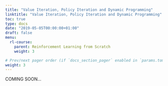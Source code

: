 ```yaml
---
title: "Value Iteration, Policy Iteration and Dynamic Programming"
linktitle: "Value Iteration, Policy Iteration and Dynamic Programming"
toc: true
type: docs
date: "2019-05-05T00:00:00+01:00"
draft: false
menu:
  rl-course:
    parent: Reinforcement Learning from Scratch
    weight: 3

# Prev/next pager order (if `docs_section_pager` enabled in `params.toml`)
weight: 3
---
```

COMING SOON...